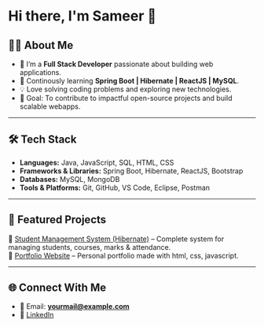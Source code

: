 # Hi there, I'm Sameer 👋

## 👨‍💻 About Me
- 🔭 I’m a **Full Stack Developer** passionate about building web applications.  
- 🌱 Continously learning **Spring Boot | Hibernate | ReactJS | MySQL**.  
- 💡 Love solving coding problems and exploring new technologies.  
- 🎯 Goal: To contribute to impactful open-source projects and build scalable webapps.  

---

## 🛠️ Tech Stack
- **Languages:** Java, JavaScript, SQL, HTML, CSS  
- **Frameworks & Libraries:** Spring Boot, Hibernate, ReactJS, Bootstrap  
- **Databases:** MySQL, MongoDB  
- **Tools & Platforms:** Git, GitHub, VS Code, Eclipse, Postman  

---

## 📂 Featured Projects
🔹 [Student Management System (Hibernate)](https://github.com/sameernamdev/SMS) – Complete system for managing students, courses, marks & attendance.  
🔹 [Portfolio Website](https://github.com/sameernamdev/Portfolio) – Personal portfolio made with html, css, javascript.   

---

## 🌐 Connect With Me
- 📧 Email: **yourmail@example.com**  
- 💼 [LinkedIn](https://www.linkedin.com/in/sameer-namdev-1872a3288/)  

